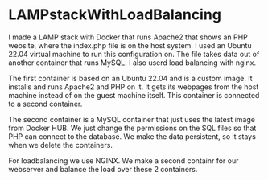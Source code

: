 # LAMPstackWithLoadBalancing
I made a LAMP stack with Docker that runs Apache2 that shows an PHP website, where the index.php file is on the host system. I used an Ubuntu 22.04 virtual machine to run this configuration on. The file takes data out of another container that runs MySQL. I also userd load balancing with nginx.

The first container is based on an Ubuntu 22.04 and is a custom image. It installs and runs Apache2 and PHP on it. It gets its webpages from the host machine instead of on the guest machine itself. This container is connected to a second container.

The second container is a MySQL container that just uses the latest image from Docker HUB. We just change the permissions on the SQL files so that PHP can connect to the database. We make the data persistent, so it stays when we delete the containers.

For loadbalancing we use NGINX. We make a second containr for our webserver and balance the load over these 2 containers.
